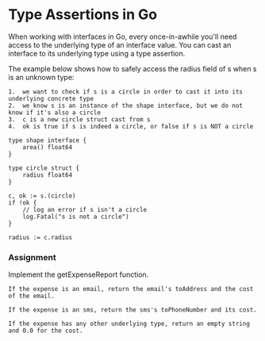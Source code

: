 # Type Assertions in Go

When working with interfaces in Go, every once-in-awhile you'll need access to the underlying type of an interface value. You can cast an interface to its underlying type using a type assertion.

The example below shows how to safely access the radius field of s when s is an unknown type:

	1.	we want to check if s is a circle in order to cast it into its underlying concrete type
	2.	we know s is an instance of the shape interface, but we do not know if it's also a circle
	3.	c is a new circle struct cast from s
	4.	ok is true if s is indeed a circle, or false if s is NOT a circle

```
type shape interface {
	area() float64
}

type circle struct {
	radius float64
}

c, ok := s.(circle)
if !ok {
	// log an error if s isn't a circle
	log.Fatal("s is not a circle")
}

radius := c.radius

```
### Assignment

Implement the getExpenseReport function.

	If the expense is an email, return the email's toAddress and the cost of the email.

	If the expense is an sms, return the sms's toPhoneNumber and its cost.

	If the expense has any other underlying type, return an empty string and 0.0 for the cost.